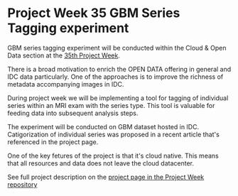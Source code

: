 # Project Week 35 GBM Series Tagging experiment

GBM series tagging experiment will be conducted within the Cloud & Open Data section at the [35th Project Week](https://github.com/NA-MIC/ProjectWeek/tree/master/PW35_2021_Virtual).

There is a broad motivation to enrich the OPEN DATA offering in general and IDC data particularly. One of the approaches is to improve the richness of metadata accompanying images in IDC.

During project week we will be implementing a tool for tagging of individual series within an MRI exam with the series type. This tool is valuable for feeding data into subsequent analysis steps.

The experiment will be conducted on GBM dataset hosted in IDC. Catigorization of individual series was proposed in a recent article that's referenced in the project page.

One of the key fetures of the project is that it's cloud native. This means that all resources and data does not leave the cloud datacenter.

See full project description on the [project page in the Project Week repository](https://github.com/NA-MIC/ProjectWeek/tree/master/PW35_2021_Virtual/Projects/NCIImagingDataCommons)
